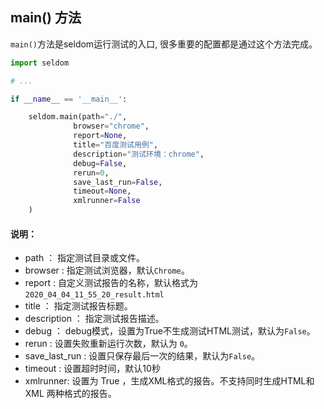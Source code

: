 ## main() 方法

`main()`方法是seldom运行测试的入口, 很多重要的配置都是通过这个方法完成。

```python
import seldom

# ...

if __name__ == '__main__':

    seldom.main(path="./",
              browser="chrome",
              report=None,
              title="百度测试用例",
              description="测试环境：chrome",
              debug=False,
              rerun=0,
              save_last_run=False,
              timeout=None,
              xmlrunner=False
    )
```

#### 说明：

* path ： 指定测试目录或文件。
* browser : 指定测试浏览器，默认`Chrome`。
* report : 自定义测试报告的名称，默认格式为`2020_04_04_11_55_20_result.html`
* title ： 指定测试报告标题。
* description ： 指定测试报告描述。
* debug ： debug模式，设置为True不生成测试HTML测试，默认为`False`。
* rerun : 设置失败重新运行次数，默认为 `0`。
* save_last_run : 设置只保存最后一次的结果，默认为`False`。
* timeout : 设置超时时间，默认10秒
* xmlrunner: 设置为 True ，生成XML格式的报告。不支持同时生成HTML和 XML 两种格式的报告。